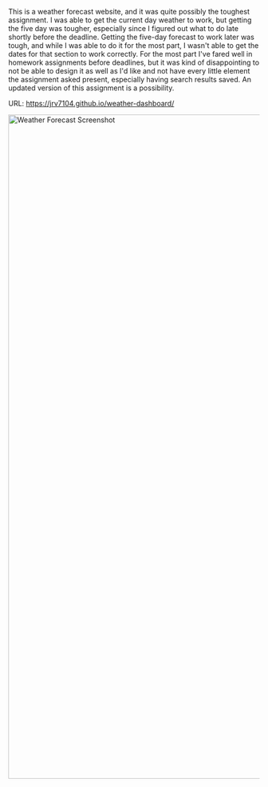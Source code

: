 This is a weather forecast website, and it was quite possibly the toughest assignment. I was able to get the current day weather to work, but getting the five day was tougher, especially since I figured out what to do late shortly before the deadline. Getting the five-day forecast to work later was tough, and while I was able to do it for the most part, I wasn't able to get the dates for that section to work correctly. For the most part I've fared well in homework assignments before deadlines, but it was kind of disappointing to not be able to design it as well as I'd like and not have every little element the assignment asked present, especially having search results saved. An updated version of this assignment is a possibility.

URL: https://jrv7104.github.io/weather-dashboard/

<img width="1330" alt="Weather Forecast Screenshot" src="https://user-images.githubusercontent.com/65679950/122488131-72a50100-cfa2-11eb-956e-fbaaeb43d885.png">
